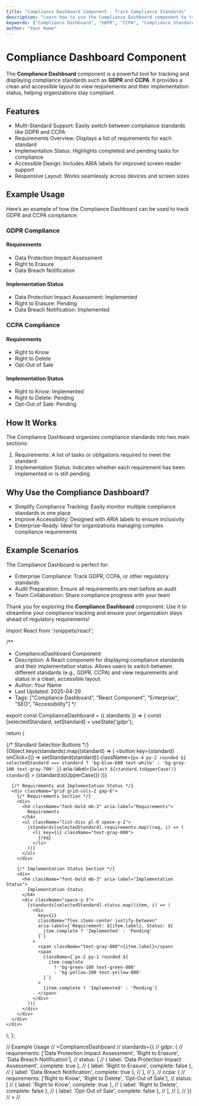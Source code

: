 ```yaml
---
title: "Compliance Dashboard Component - Track Compliance Standards"
description: "Learn how to use the Compliance Dashboard component to track and display compliance standards like GDPR and CCPA. View requirements and implementation status in a clean, accessible layout."
keywords: ["Compliance Dashboard", "GDPR", "CCPA", "Compliance Standards", "Accessibility", "Enterprise"]
author: "Your Name"
---
```


# Compliance Dashboard Component

The **Compliance Dashboard** component is a powerful tool for tracking and displaying compliance standards such as **GDPR** and **CCPA**. It provides a clean and accessible layout to view requirements and their implementation status, helping organizations stay compliant.

## Features

* Multi-Standard Support: Easily switch between compliance standards like GDPR and CCPA
* Requirements Overview: Displays a list of requirements for each standard
* Implementation Status: Highlights completed and pending tasks for compliance
* Accessible Design: Includes ARIA labels for improved screen reader support
* Responsive Layout: Works seamlessly across devices and screen sizes

## Example Usage

Here’s an example of how the Compliance Dashboard can be used to track GDPR and CCPA compliance:

### GDPR Compliance

#### Requirements

* Data Protection Impact Assessment
* Right to Erasure
* Data Breach Notification

#### Implementation Status

* Data Protection Impact Assessment: Implemented
* Right to Erasure: Pending
* Data Breach Notification: Implemented

### CCPA Compliance

#### Requirements

* Right to Know
* Right to Delete
* Opt-Out of Sale

#### Implementation Status

* Right to Know: Implemented
* Right to Delete: Pending
* Opt-Out of Sale: Pending

## How It Works

The Compliance Dashboard organizes compliance standards into two main sections:

1. Requirements: A list of tasks or obligations required to meet the standard
2. Implementation Status: Indicates whether each requirement has been implemented or is still pending

## Why Use the Compliance Dashboard?

* Simplify Compliance Tracking: Easily monitor multiple compliance standards in one place
* Improve Accessibility: Designed with ARIA labels to ensure inclusivity
* Enterprise-Ready: Ideal for organizations managing complex compliance requirements

## Example Scenarios

The Compliance Dashboard is perfect for:

* Enterprise Compliance: Track GDPR, CCPA, or other regulatory standards
* Audit Preparation: Ensure all requirements are met before an audit
* Team Collaboration: Share compliance progress with your team

Thank you for exploring the **Compliance Dashboard** component. Use it to streamline your compliance tracking and ensure your organization stays ahead of regulatory requirements!

import React from '/snippets/react';

/**
 * ComplianceDashboard Component
 * Description: A React component for displaying compliance standards and their implementation status. Allows users to switch between different standards (e.g., GDPR, CCPA) and view requirements and status in a clean, accessible layout.
 * Author: Your Name
 * Last Updated: 2025-04-29
 * Tags: ["Compliance Dashboard", "React Component", "Enterprise", "SEO", "Accessibility"]
 */

export const ComplianceDashboard = ({ standards }) => {
  const [selectedStandard, setStandard] = useState('gdpr');

  return (
    <div className="bg-white rounded-lg shadow-sm p-6">
      {/* Standard Selection Buttons */}
      <div className="flex space-x-4 mb-6" aria-label="Compliance Standards">
        {Object.keys(standards).map((standard) => (
          <button
            key={standard}
            onClick={() => setStandard(standard)}
            className={`px-4 py-2 rounded ${
              selectedStandard === standard
                ? 'bg-blue-600 text-white'
                : 'bg-gray-100 text-gray-700'
            }`}
            aria-label={`Select ${standard.toUpperCase()} standard`}
          >
            {standard.toUpperCase()}
          </button>
        ))}
      </div>

      {/* Requirements and Implementation Status */}
      <div className="grid grid-cols-2 gap-6">
        {/* Requirements Section */}
        <div>
          <h4 className="font-bold mb-3" aria-label="Requirements">
            Requirements
          </h4>
          <ul className="list-disc pl-6 space-y-2">
            {standards[selectedStandard].requirements.map((req, i) => (
              <li key={i} className="text-gray-800">
                {req}
              </li>
            ))}
          </ul>
        </div>

        {/* Implementation Status Section */}
        <div>
          <h4 className="font-bold mb-3" aria-label="Implementation Status">
            Implementation Status
          </h4>
          <div className="space-y-3">
            {standards[selectedStandard].status.map((item, i) => (
              <div
                key={i}
                className="flex items-center justify-between"
                aria-label={`Requirement: ${item.label}, Status: ${
                  item.complete ? 'Implemented' : 'Pending'
                }`}
              >
                <span className="text-gray-800">{item.label}</span>
                <span
                  className={`px-2 py-1 rounded ${
                    item.complete
                      ? 'bg-green-100 text-green-800'
                      : 'bg-yellow-100 text-yellow-800'
                  }`}
                >
                  {item.complete ? 'Implemented' : 'Pending'}
                </span>
              </div>
            ))}
          </div>
        </div>
      </div>
    </div>
  );
};

// Example Usage
// <ComplianceDashboard
//   standards={{
//     gdpr: {
//       requirements: ['Data Protection Impact Assessment', 'Right to Erasure', 'Data Breach Notification'],
//       status: [
//         { label: 'Data Protection Impact Assessment', complete: true },
//         { label: 'Right to Erasure', complete: false },
//         { label: 'Data Breach Notification', complete: true },
//       ],
//     },
//     ccpa: {
//       requirements: ['Right to Know', 'Right to Delete', 'Opt-Out of Sale'],
//       status: [
//         { label: 'Right to Know', complete: true },
//         { label: 'Right to Delete', complete: false },
//         { label: 'Opt-Out of Sale', complete: false },
//       ],
//     },
//   }}
// >
// </ComplianceDashboard>



